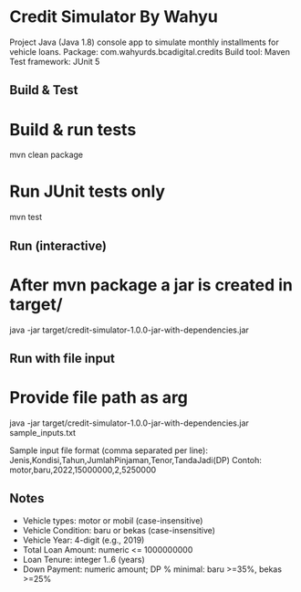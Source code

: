 Credit Simulator By Wahyu
=========================

Project Java (Java 1.8) console app to simulate monthly installments for vehicle loans.
Package: com.wahyurds.bcadigital.credits
Build tool: Maven
Test framework: JUnit 5

Build & Test
------------
# Build & run tests
mvn clean package

# Run JUnit tests only
mvn test

Run (interactive)
-----------------
# After mvn package a jar is created in target/
java -jar target/credit-simulator-1.0.0-jar-with-dependencies.jar

Run with file input
-------------------
# Provide file path as arg
java -jar target/credit-simulator-1.0.0-jar-with-dependencies.jar sample_inputs.txt

Sample input file format (comma separated per line):
Jenis,Kondisi,Tahun,JumlahPinjaman,Tenor,TandaJadi(DP)
Contoh:
motor,baru,2022,15000000,2,5250000

Notes
-----
- Vehicle types: motor or mobil (case-insensitive)
- Vehicle Condition: baru or bekas (case-insensitive)
- Vehicle Year: 4-digit (e.g., 2019)
- Total Loan Amount: numeric <= 1000000000
- Loan Tenure: integer 1..6 (years)
- Down Payment: numeric amount; DP % minimal: baru >=35%, bekas >=25%

